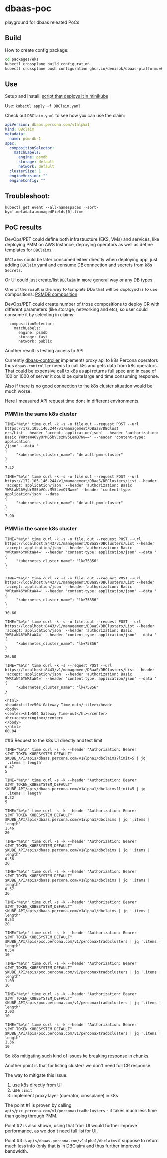 # dbaas-poc
playground for dbaas releated PoCs


## Build

How to create config package:

```sh
cd packages/eks
kubectl crossplane build configuration
kubectl crossplane push configuration ghcr.io/denisok/dbaas-platform:v0.0.12
```

## Use

Setup and Install: [script that deploys it in minikube](./up.sh)

Use: `kubectl apply -f DBClaim.yaml`

Check out `DBClaim.yaml` to see how you can use the claim:
```yaml
apiVersion: dbaas.percona.com/v1alpha1
kind: DBclaim
metadata:
  name: psm-db-1
spec:
  compositionSelector:
    matchLabels:
      engine: psmdb
      storage: default
      network: default
  clusterSize: 1
  engineVersion: ""
  engineConfig: ""
```

## Troubleshoot:

```
kubectl get event --all-namespaces --sort-by='.metadata.managedFields[0].time'
```

## PoC results

DevOps/PET could define both infrastructure (EKS, VMs) and services, like deploying PMM on AWS Instance, deploying operators as well as define templates for `DBClaims`.

`DBClaims` could be later consumed either directly when deploying app, just adding `DBClaim` yaml and consume DB connection and secrets from k8s `Secrets`.

Or UI could just create/list `DBClaim` in more general way or any DB types.

One of the result is the way to template DBs that will be deployed is to use compositions: [PSMDB composition](./packages/database/dbclaim-psmdb/composition.yaml)

DevOps/PET could create number of those compositions to deploy CR with different parameters (like storage, networking and etc), so user could consume it by selecting in claims:

```
  compositionSelector:
    matchLabels:
      engine: psmdb
      storage: fast
      network: public
```


Another result is testing access to API.

Currently [dbaas-controller](https://github.com/percona-platform/dbaas-controller) implements proxy api to k8s Percona operators thus `dbaas-controller` needs to call k8s and gets data from k8s operators. That could be expensive call to k8s as api returns full spec and in case of 100 or 1000 of server it could be quite large and time consuming response.

Also if there is no good connection to the k8s cluster situation would be much worse.

Here I measured API request time done in different environments.

### PMM in the same k8s cluster

```
TIME="%e\n" time curl -k -s -o file.out --request POST --url https://172.105.146.244/v1/management/DBaaS/DBClust
ers/List --header 'accept: application/json' --header 'authorization: Basic YWRtaW46VyUrMS5bVCszMV5LemQ7Nw==' --header 'content-type: application
/json' --data '
{
     "kubernetes_cluster_name": "default-pmm-cluster"
}
'
7.42

TIME="%e\n" time curl -k -s -o file.out --request POST --url https://172.105.146.244/v1/management/DBaaS/DBClusters/List --header 'accept: application/json' --header 'authorization: Basic YWRtaW46VyUrMS5bVCszMV5LemQ7Nw==' --header 'content-type: application/json' --data '
{
     "kubernetes_cluster_name": "default-pmm-cluster"
}
'
7.90
```

### PMM in the same k8s cluster

```
TIME="%e\n" time curl -k -s -o file1.out --request POST --url https://localhost:8443/v1/management/DBaaS/DBClusters/List --header 'accept: application/json' --header 'authorization: Basic YWRtaW46YWRtaW4=' --header 'content-type: application/json' --data '
{
     "kubernetes_cluster_name": "lke75856"
}
'

TIME="%e\n" time curl -k -s -o file1.out --request POST --url https://localhost:8443/v1/management/DBaaS/DBClusters/List --header 'accept: application/json' --header 'authorization: Basic YWRtaW46YWRtaW4=' --header 'content-type: application/json' --data '
{
     "kubernetes_cluster_name": "lke75856"
}
'
30.66

TIME="%e\n" time curl -k -s -o file1.out --request POST --url https://localhost:8443/v1/management/DBaaS/DBClusters/List --header 'accept: application/json' --header 'authorization: Basic YWRtaW46YWRtaW4=' --header 'content-type: application/json' --data '
{
     "kubernetes_cluster_name": "lke75856"
}
'
26.60

TIME="%e\n" time curl -k -s --request POST --url https://localhost:8443/v1/management/DBaaS/DBClusters/List --header 'accept: application/json' --header 'authorization: Basic YWRtaW46YWRtaW4=' --header 'content-type: application/json' --data '
{
     "kubernetes_cluster_name": "lke75856"
}
'
<html>
<head><title>504 Gateway Time-out</title></head>
<body>
<center><h1>504 Gateway Time-out</h1></center>
<hr><center>nginx</center>
</body>
</html>
60.04
```

##$ Request to the k8s UI directly and test limit

```
TIME="%e\n" time curl -s -k --header "Authorization: Bearer $JWT_TOKEN_KUBESYSTEM_DEFAULT" $KUBE_API/apis/dbaas.percona.com/v1alpha1/dbclaims?limit=5 | jq '.items | length'
0.47
5

TIME="%e\n" time curl -s -k --header "Authorization: Bearer $JWT_TOKEN_KUBESYSTEM_DEFAULT" $KUBE_API/apis/dbaas.percona.com/v1alpha1/dbclaims?limit=5 | jq '.items | length'
0.32
5

TIME="%e\n" time curl -s -k --header "Authorization: Bearer $JWT_TOKEN_KUBESYSTEM_DEFAULT" $KUBE_API/apis/dbaas.percona.com/v1alpha1/dbclaims | jq '.items | length'
1.46
20

TIME="%e\n" time curl -s -k --header "Authorization: Bearer $JWT_TOKEN_KUBESYSTEM_DEFAULT" $KUBE_API/apis/dbaas.percona.com/v1alpha1/dbclaims | jq '.items | length'
0.56
20

TIME="%e\n" time curl -s -k --header "Authorization: Bearer $JWT_TOKEN_KUBESYSTEM_DEFAULT" $KUBE_API/apis/dbaas.percona.com/v1alpha1/dbclaims | jq '.items | length'
0.57
20

TIME="%e\n" time curl -s -k --header "Authorization: Bearer $JWT_TOKEN_KUBESYSTEM_DEFAULT" $KUBE_API/apis/dbaas.percona.com/v1alpha1/dbclaims | jq '.items | length'
0.53
20

TIME="%e\n" time curl -s -k --header "Authorization: Bearer $JWT_TOKEN_KUBESYSTEM_DEFAULT" $KUBE_API/apis/pxc.percona.com/v1/perconaxtradbclusters | jq '.items | length'
0.54
10

TIME="%e\n" time curl -s -k --header "Authorization: Bearer $JWT_TOKEN_KUBESYSTEM_DEFAULT" $KUBE_API/apis/pxc.percona.com/v1/perconaxtradbclusters | jq '.items | length'
1.09
10

TIME="%e\n" time curl -s -k --header "Authorization: Bearer $JWT_TOKEN_KUBESYSTEM_DEFAULT" $KUBE_API/apis/pxc.percona.com/v1/perconaxtradbclusters | jq '.items | length'
2.03
10

TIME="%e\n" time curl -s -k --header "Authorization: Bearer $JWT_TOKEN_KUBESYSTEM_DEFAULT" $KUBE_API/apis/pxc.percona.com/v1/perconaxtradbclusters | jq '.items | length'
1.36
10
```

So k8s mitigating such kind of issues be breaking [response in chunks](https://kubernetes.io/docs/reference/using-api/api-concepts/#retrieving-large-results-sets-in-chunks).

Another point is that for listing clusters we don't need full CR response.

The way to mitigate this issue:
1. use k8s directly from UI
2. use `limit`
3. implement proxy layer (operator, crossplane) in k8s

The point #1 is proven by calling `apis/pxc.percona.com/v1/perconaxtradbclusters` - it takes much less time than going through PMM.

Point #2 is also shown, using that from UI would further improve performance, as we don't need full list for UI.

Point #3 is `apis/dbaas.percona.com/v1alpha1/dbclaims` it suppose to return much less info (only that is in DBClaim) and thus further improved bandwidth.
